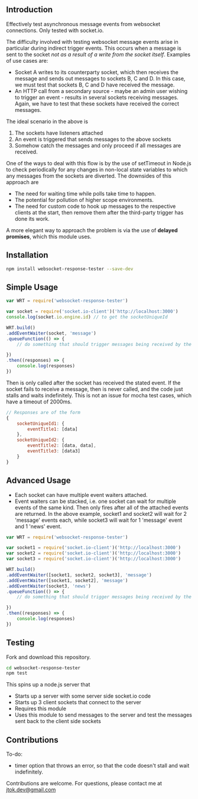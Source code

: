## Introduction

Effectively test asynchronous message events from websocket connections. Only tested with socket.io. 

The difficulty involved with testing websocket message events arise in particular during indirect trigger events. This occurs when a message is sent to the socket *not as a result of a write from the socket itself*. Examples of use cases are:
- Socket A writes to its counterparty socket, which then receives the message and sends out messages to sockets B, C and D. In this case, we must test that sockets B, C and D have received the message. 
- An HTTP call from a secondary source - maybe an admin user wishing to trigger an event - results in several sockets receiving messages. Again, we have to test that these sockets have received the correct messages. 

The ideal scenario in the above is
1. The sockets have listeners attached
2. An event is triggered that sends messages to the above sockets
3. Somehow catch the messages and only proceed if all messages are received. 

One of the ways to deal with this flow is by the use of setTimeout in Node.js to check periodically for any changes in non-local state variables to which any messages from the sockets are diverted. The downsides of this approach are 
- The need for waiting time while polls take time to happen.
- The potential for pollution of higher scope environments.
- The need for custom code to hook up messages to the respective clients at the start, then remove them after the third-party trigger has done its work.

A more elegant way to approach the problem is via the use of **delayed promises**, which this module uses. 

## Installation

```bash
npm install websocket-response-tester --save-dev
```

## Simple Usage

```js
var WRT = require('websocket-response-tester')

var socket = require('socket.io-client')('http://localhost:3000')
console.log(socket.io.engine.id) // to get the socketUniqueId

WRT.build()
.addEventWaiter(socket, 'message')
.queueFunction(() => {
	// do something that should trigger messages being received by the socket

})
.then((responses) => {
	console.log(responses) 
})
```

Then is only called after the socket has received the stated event. If the socket fails to receive a message, then is never called, and the code just stalls and waits indefinitely. This is not an issue for mocha test cases, which have a timeout of 2000ms.


```javascript
// Responses are of the form
{
	socketUniqueId1: {
		eventTitle1: [data]
	},
	socketUniqueId2: {
		eventTitle2: [data, data],
		eventTitle3: [data3]
	}
}
```

## Advanced Usage

- Each socket can have multiple event waiters attached.
- Event waiters can be stacked, i.e. one socket can wait for multiple events of the same kind. Then only fires after all of the attached events are returned. In the above example, socket1 and socket2 will wait for 2 'message' events each, while socket3 will wait for 1 'message' event and 1 'news' event. 

```js
var WRT = require('websocket-response-tester')

var socket1 = require('socket.io-client')('http://localhost:3000')
var socket2 = require('socket.io-client')('http://localhost:3000')
var socket3 = require('socket.io-client')('http://localhost:3000')

WRT.build()
.addEventWaiter([socket1, socket2, socket3], 'message')
.addEventWaiter([socket1, socket2], 'message')
.addEventWaiter(socket3, 'news')
.queueFunction(() => {
	// do something that should trigger messages being received by the socket

})
.then((responses) => {
	console.log(responses) 
})
```

## Testing

Fork and download this repository.

```bash
cd websocket-response-tester
npm test
```

This spins up a node.js server that 
- Starts up a server with some server side socket.io code
- Starts up 3 client sockets that connect to the server
- Requires this module 
- Uses this module to send messages to the server and test the messages sent back to the client side sockets

## Contributions

To-do:
- timer option that throws an error, so that the code doesn't stall and wait indefinitely.

Contributions are welcome. For questions, please contact me at jtok.dev@gmail.com